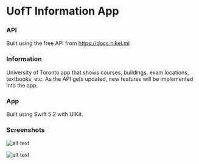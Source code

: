 # UofT Information App

### API

Built using the free API from https://docs.nikel.ml

### Information

University of Toronto app that shows courses, buildings, exam locations, textbooks, etc. As the API gets updated, new features will be implemented into the app. 

### App

Built using Swift 5.2 with UIKit.

### Screenshots

![alt text](https://user-images.githubusercontent.com/43733358/86413510-63447f00-bc8f-11ea-8224-8f7d82d302d1.png?raw=true)

![alt text](https://user-images.githubusercontent.com/43733358/86413507-63447f00-bc8f-11ea-8800-afff0d59d962.png?raw=true)
